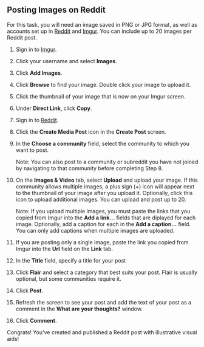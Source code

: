 
## Posting Images on Reddit

For this task, you will need an image saved in PNG or JPG format, as well as accounts set up in [Reddit](https://www.reddit.com/) and [Imgur](https://imgur.com/). You can include up to 20 images per Reddit post.   

1. Sign in to [Imgur](https://imgur.com/).
2. Click your username and select **Images**.  
3. Click **Add Images**.
4. Click **Browse** to find your image. Double click your image to upload it.
5. Click the thumbnail of your image that is now on your Imgur screen. 
6. Under **Direct Link**, click **Copy**.
7. Sign in to [Reddit](https://www.reddit.com/).
8. Click the **Create Media Post** icon in the **Create Post** screen.
9. In the **Choose a community** field, select the community to which you want to post.  

    Note: You can also post to a community or subreddit you have not joined by navigating to that community before completing Step 8.
    
10. On the **Images & Video** tab, select **Upload** and upload your image. If this community allows multiple images, a plus sign (+) icon will appear next to the thumbnail of your image after you upload it. Optionally, click this icon to upload additional images. You can upload and post up to 20.  

    Note: If you upload multiple images, you must paste the links that you copied from Imgur into the **Add a link...** fields that are diplayed for each image.       Optionally, add a caption for each in the **Add a caption...** field. You can only add captions when multiple images are uploaded.  
    
11. If you are posting only a single image, paste the link you copied from Imgur into the **Url** field on the **Link** tab. 
12. In the **Title** field, specify a title for your post
13. Click **Flair** and select a category that best suits your post. Flair is usually optional, but some communities require it.
14. Click **Post**.
15. Refresh the screen to see your post and add the text of your post as a comment in the **What are your thoughts?** window.
16. Click **Comment**.

Congrats! You've created and published a Reddit post with illustrative visual aids!

